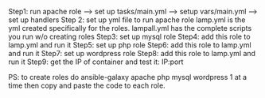 Step1: run apache role
--> set up tasks/main.yml
--> setup vars/main.yml
--> set up handlers
Step 2: set up yml file to run apache role
lamp.yml is the yml created specifically for the roles. 
lampall.yml has the complete scripts you run w/o creating roles
Step3: set up mysql role 
Step4: add this role to lamp.yml and run it
Step5: set up php role 
Step6: add this role to lamp.yml and run it
Step7: set up wordpress role 
Step8: add this role to lamp.yml and run it
Step9: get the IP of container and test it: IP:port

PS: to create roles do ansible-galaxy apache php mysql wordpress 1 at a time then copy and paste the code to each role.
